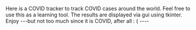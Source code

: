 Here is a COVID tracker to track COVID cases around the world.
Feel free to use this as a learning tool. The results are displayed via gui
using tkinter. Enjoy ---but not too much since it is COVID, after all : ( ----